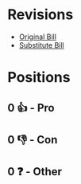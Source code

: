 # Revisions
* [Original Bill](1/)
* [Substitute Bill](S/)

# Positions
## 0 👍 - Pro

## 0 👎 - Con

## 0 ❓ - Other
